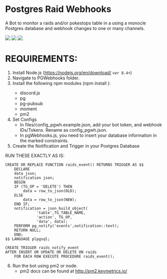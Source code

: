 # Postgres Raid Webhooks

A Bot to monitor a raids and/or pokestops table in a using a monocle Postgres database and webhook changes to one or many channels. 

<img src="https://i.imgur.com/4NecHCX.png"/>

<img src="https://i.imgur.com/I4N4kFD.png"/>

<img src="https://i.imgur.com/u7rX1Wm.png"/>

# REQUIREMENTS:
1) Install Node.js (https://nodejs.org/en/download/ `ver 8.4+`)
2) Navigate to PGWebhooks folder.
3) Install the following npm modules (npm install <module>):
	- discord.js
	- pg
	- pg-pubsub
	- moment
	- pm2
4) Set Configs
	- In files/config_pgwh.example.json, add your bot token, and webhook IDs/Tokens. Rename as config_pgwh.json.
	- In pgWebhooks.js, you need to insert your database information in the marked constraints.
5) Create the Notification and Trigger in your Postgres Database

RUN THESE EXACTLY AS IS:

	CREATE OR REPLACE FUNCTION raids_event() RETURNS TRIGGER AS $$
	    DECLARE 
		data json;
		notification json;
	    BEGIN
		IF (TG_OP = 'DELETE') THEN
		    data = row_to_json(OLD);
		ELSE
		    data = row_to_json(NEW);
		END IF;
		notification = json_build_object(
				  'table',TG_TABLE_NAME,
				  'action', TG_OP,
				  'data', data);
		PERFORM pg_notify('events',notification::text);
		RETURN NULL; 
	    END;
	$$ LANGUAGE plpgsql;

	CREATE TRIGGER raids_notify_event
	AFTER INSERT OR UPDATE OR DELETE ON raids
	    FOR EACH ROW EXECUTE PROCEDURE raids_event();

6) Run the bot using pm2 or node. 
	- pm2 docs can be found at http://pm2.keymetrics.io/

